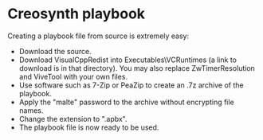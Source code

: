 # Creosynth playbook

Creating a playbook file from source is extremely easy:
- Download the source.
- Download VisualCppRedist into Executables\VCRuntimes (a link to download is in that directory). You may also replace ZwTimerResolution and ViveTool with your own files.
- Use software such as 7-Zip or PeaZip to create an .7z archive of the playbook.
- Apply the "malte" password to the archive without encrypting file names.
- Change the extension to ".apbx".
- The playbook file is now ready to be used.